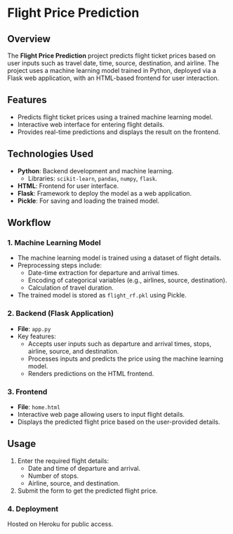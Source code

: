 # Flight Price Prediction

## Overview
The **Flight Price Prediction** project predicts flight ticket prices based on user inputs such as travel date, time, source, destination, and airline. The project uses a machine learning model trained in Python, deployed via a Flask web application, with an HTML-based frontend for user interaction.

## Features
- Predicts flight ticket prices using a trained machine learning model.
- Interactive web interface for entering flight details.
- Provides real-time predictions and displays the result on the frontend.

## Technologies Used
- **Python**: Backend development and machine learning.
  - Libraries: `scikit-learn`, `pandas`, `numpy`, `flask`.
- **HTML**: Frontend for user interface.
- **Flask**: Framework to deploy the model as a web application.
- **Pickle**: For saving and loading the trained model.

## Workflow
### 1. Machine Learning Model
- The machine learning model is trained using a dataset of flight details.
- Preprocessing steps include:
  - Date-time extraction for departure and arrival times.
  - Encoding of categorical variables (e.g., airlines, source, destination).
  - Calculation of travel duration.
- The trained model is stored as `flight_rf.pkl` using Pickle.

### 2. Backend (Flask Application)
- **File**: `app.py`
- Key features:
  - Accepts user inputs such as departure and arrival times, stops, airline, source, and destination.
  - Processes inputs and predicts the price using the machine learning model.
  - Renders predictions on the HTML frontend.

### 3. Frontend
- **File**: `home.html`
- Interactive web page allowing users to input flight details.
- Displays the predicted flight price based on the user-provided details.

## Usage
1. Enter the required flight details:
   - Date and time of departure and arrival.
   - Number of stops.
   - Airline, source, and destination.
2. Submit the form to get the predicted flight price.

### 4. Deployment

Hosted on Heroku for public access.

